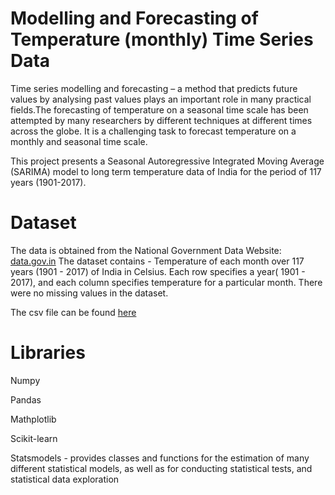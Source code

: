 # Modelling and Forecasting of Temperature (monthly) Time Series Data

Time series modelling and forecasting – a method that predicts future values by analysing past values plays an important role in many practical fields.The
forecasting of temperature on a seasonal time scale has been attempted by many researchers by different techniques at different times across the globe. It is a
challenging task to forecast temperature on a monthly and seasonal time scale.

This project presents a Seasonal Autoregressive Integrated Moving Average (SARIMA) model to long term temperature data of India for the period of 117 years (1901-2017).

# Dataset
The data is obtained from the National Government Data Website: [data.gov.in](https://data.gov.in/catalog/all-india-seasonal-and-annual-mean-temperature-series?filters%5Bfield_catalog_reference%5D=349261&format=json&offset=0&limit=6&sort%5Bcreated%5D=desc)
The dataset contains - Temperature of each month over 117 years (1901 - 2017) of India in Celsius.
Each row specifies a year( 1901 - 2017), and each column specifies temperature for a particular month.
There were no missing values in the dataset.

The csv file can be found [here](https://drive.google.com/drive/folders/12zqc19nDupRdVkEuQRAH9vfuLWyBDmAy)

# Libraries
Numpy

Pandas

Mathplotlib

Scikit-learn

Statsmodels - provides classes and functions for the estimation of many different statistical models, as well as for conducting statistical tests, and statistical data exploration





